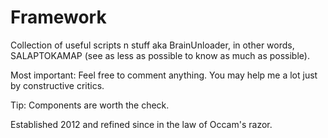 Framework
=========

Collection of useful scripts n stuff aka BrainUnloader, in other words, SALAPTOKAMAP (see as less as possible to know as much as possible).

Most important: Feel free to comment anything. You may help me a lot just by constructive critics.

Tip: Components are worth the check.

Established 2012 and refined since in the law of Occam's razor.